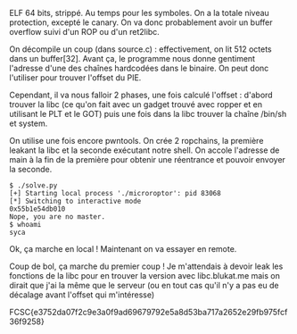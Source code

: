 ELF 64 bits, strippé. Au temps pour les symboles. On a la totale niveau protection, excepté le canary. On va donc probablement avoir un buffer overflow suivi d'un ROP ou d'un ret2libc.

On décompile un coup (dans source.c) : effectivement, on lit 512 octets dans un buffer[32]. Avant ça, le programme nous donne gentiment l'adresse d'une des chaînes hardcodées dans le binaire. On peut donc l'utiliser pour trouver l'offset du PIE.

Cependant, il va nous falloir 2 phases, une fois calculé l'offset : d'abord trouver la libc (ce qu'on fait avec un gadget trouvé avec ropper et en utilisant le PLT et le GOT) puis une fois dans la libc trouver la chaîne /bin/sh et system.

On utilise une fois encore pwntools. On crée 2 ropchains, la première leakant la libc et la seconde exécutant notre shell. On accole l'adresse de main à la fin de la première pour obtenir une réentrance et pouvoir envoyer la seconde.

```
$ ./solve.py
[+] Starting local process './microroptor': pid 83068
[*] Switching to interactive mode
0x55b1e54db010
Nope, you are no master.
$ whoami
syca
```

Ok, ça marche en local ! Maintenant on va essayer en remote.

Coup de bol, ça marche du premier coup ! Je m'attendais à devoir leak les fonctions de la libc pour en trouver la version avec libc.blukat.me mais on dirait que j'ai la même que le serveur (ou en tout cas qu'il n'y a pas eu de décalage avant l'offset qui m'intéresse)

FCSC{e3752da07f2c9e3a0f9ad69679792e5a8d53ba717a2652e29fb975fcf36f9258}
